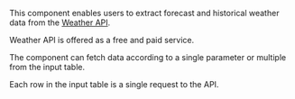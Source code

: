 This component enables users to extract forecast and historical weather data from the [Weather API](https://weatherapi.com).

Weather API is offered as a free and paid service.

The component can fetch data according to a single parameter or multiple from the input table.

Each row in the input table is a single request to the API.